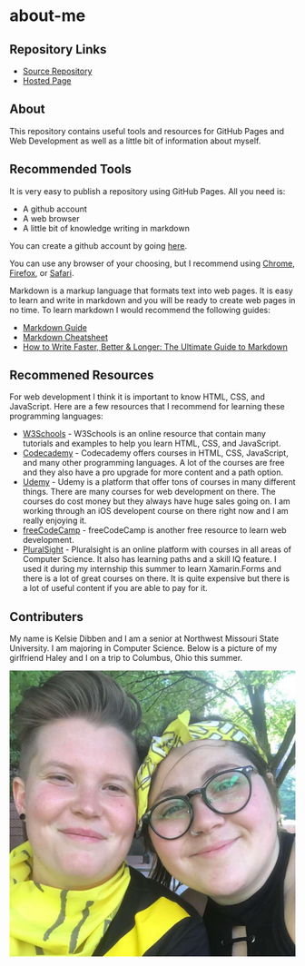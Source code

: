 # about-me

## Repository Links
- [Source Repository](https://github.com/kdibben/about-me)
- [Hosted Page](https://kdibben.github.io/about-me/)

## About
This repository contains useful tools and resources for GitHub Pages and Web Development as well as a little bit of information about myself. 

## Recommended Tools
It is very easy to publish a repository using GitHub Pages. All you need is:
- A github account
- A web browser
- A little bit of knowledge writing in markdown

You can create a github account by going [here](https://github.com/join).

You can use any browser of your choosing, but I recommend using [Chrome](https://www.google.com/chrome/), [Firefox](https://www.mozilla.org/en-US/firefox/), or [Safari](https://www.apple.com/safari/). 

Markdown is a markup language that formats text into web pages. It is easy to learn and write in markdown and you will be ready to create web pages in no time. To learn markdown I would recommend the following guides:
- [Markdown Guide](https://www.markdownguide.org/)
- [Markdown Cheatsheet](https://github.com/adam-p/markdown-here/wiki/Markdown-Cheatsheet)
- [How to Write Faster, Better & Longer: The Ultimate Guide to Markdown](https://ghost.org/blog/markdown/)

## Recommened Resources
For web development I think it is important to know HTML, CSS, and JavaScript. Here are a few resources that I recommend for learning these programming languages:
- [W3Schools](https://www.w3schools.com/) - W3Schools is an online resource that contain many tutorials and examples to help you learn HTML, CSS, and JavaScript.
- [Codecademy](https://www.codecademy.com/) - Codecademy offers courses in HTML, CSS, JavaScript, and many other programming languages. A lot of the courses are free and they also have a pro upgrade for more content and a path option. 
- [Udemy](https://www.udemy.com/courses/development/web-development/) - Udemy is a platform that offer tons of courses in many different things. There are many courses for web development on there. The courses do cost money but they always have huge sales going on. I am working through an iOS developent course on there right now and I am really enjoying it. 
- [freeCodeCamp](https://www.freecodecamp.org) - freeCodeCamp is another free resource to learn web development. 
- [PluralSight](https://www.pluralsight.com/) - Pluralsight is an online platform with courses in all areas of Computer Science. It also has learning paths and a skill IQ feature. I used it during my internship this summer to learn Xamarin.Forms and there is a lot of great courses on there. It is quite expensive but there is a lot of useful content if you are able to pay for it. 

## Contributers
My name is Kelsie Dibben and I am a senior at Northwest Missouri State University. I am majoring in Computer Science. Below is a picture of my girlfriend Haley and I on a trip to Columbus, Ohio this summer.

![](https://github.com/kdibben/about-me/blob/master/columbus.jpg)